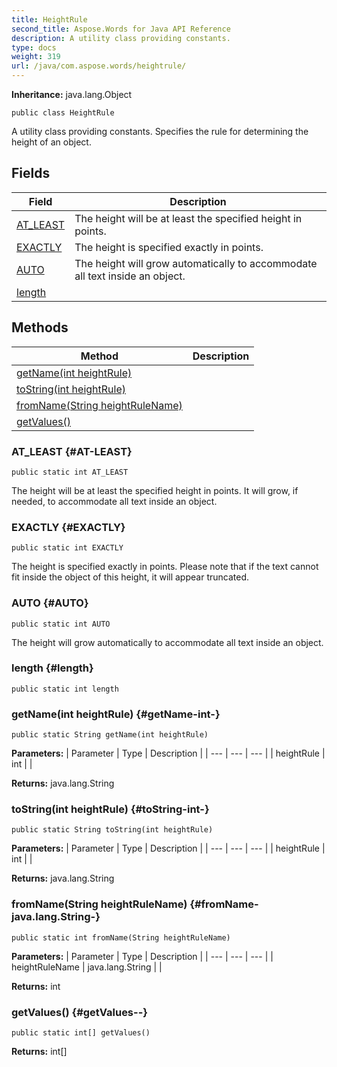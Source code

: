 ```yaml
---
title: HeightRule
second_title: Aspose.Words for Java API Reference
description: A utility class providing constants.
type: docs
weight: 319
url: /java/com.aspose.words/heightrule/
---
```


**Inheritance:**
java.lang.Object
```
public class HeightRule
```

A utility class providing constants. Specifies the rule for determining the height of an object.
## Fields

| Field | Description |
| --- | --- |
| [AT_LEAST](#AT-LEAST) | The height will be at least the specified height in points. |
| [EXACTLY](#EXACTLY) | The height is specified exactly in points. |
| [AUTO](#AUTO) | The height will grow automatically to accommodate all text inside an object. |
| [length](#length) |  |
## Methods

| Method | Description |
| --- | --- |
| [getName(int heightRule)](#getName-int-) |  |
| [toString(int heightRule)](#toString-int-) |  |
| [fromName(String heightRuleName)](#fromName-java.lang.String-) |  |
| [getValues()](#getValues--) |  |
### AT_LEAST {#AT-LEAST}
```
public static int AT_LEAST
```


The height will be at least the specified height in points. It will grow, if needed, to accommodate all text inside an object.

### EXACTLY {#EXACTLY}
```
public static int EXACTLY
```


The height is specified exactly in points. Please note that if the text cannot fit inside the object of this height, it will appear truncated.

### AUTO {#AUTO}
```
public static int AUTO
```


The height will grow automatically to accommodate all text inside an object.

### length {#length}
```
public static int length
```


### getName(int heightRule) {#getName-int-}
```
public static String getName(int heightRule)
```




**Parameters:**
| Parameter | Type | Description |
| --- | --- | --- |
| heightRule | int |  |

**Returns:**
java.lang.String
### toString(int heightRule) {#toString-int-}
```
public static String toString(int heightRule)
```




**Parameters:**
| Parameter | Type | Description |
| --- | --- | --- |
| heightRule | int |  |

**Returns:**
java.lang.String
### fromName(String heightRuleName) {#fromName-java.lang.String-}
```
public static int fromName(String heightRuleName)
```




**Parameters:**
| Parameter | Type | Description |
| --- | --- | --- |
| heightRuleName | java.lang.String |  |

**Returns:**
int
### getValues() {#getValues--}
```
public static int[] getValues()
```




**Returns:**
int[]
